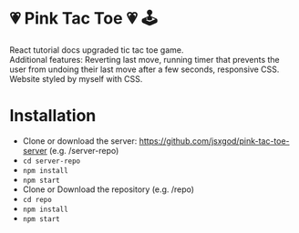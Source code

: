# 💗 Pink Tac Toe 💗 🕹️
React tutorial docs upgraded tic tac toe game.<br/>
Additional features: Reverting last move, running timer that prevents the user from undoing their last move after a few seconds, responsive CSS.<br/>
Website styled by myself with CSS.<br/>

# Installation
- Clone or download the server: https://github.com/jsxgod/pink-tac-toe-server (e.g. /server-repo)
- ```cd server-repo```
- ```npm install```
- ```npm start```
- Clone or Download the repository (e.g. /repo)
- ```cd repo```
- ```npm install```
- ```npm start```
